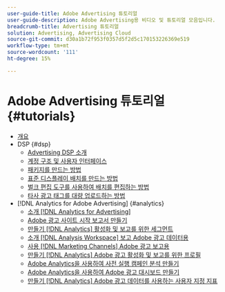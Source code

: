 ```yaml
---
user-guide-title: Adobe Advertising 튜토리얼
user-guide-description: Adobe Advertising용 비디오 및 튜토리얼 모음입니다.
breadcrumb-title: Advertising 튜토리얼
solution: Advertising, Advertising Cloud
source-git-commit: d30a1b72f953f0357d5f2d5c170153226369e519
workflow-type: tm+mt
source-wordcount: '111'
ht-degree: 15%

---
```



# Adobe Advertising 튜토리얼 {#tutorials}

+ [개요](overview.md)
+ DSP {#dsp}
   + [Advertising DSP 소개](/help/dsp/intro.md)
   + [계정 구조 및 사용자 인터페이스](/help/dsp/ui.md)
   + [패키지를 만드는 방법](/help/dsp/package-create.md)
   + [표준 디스플레이 배치를 만드는 방법](/help/dsp/placement-create.md)
   + [벌크 편집 도구를 사용하여 배치를 편집하는 방법](/help/dsp/bulk-edit-placement-tools.md)
   + [타사 광고 태그를 대량 업로드하는 방법](/help/dsp/bulk-upload-third-party-ad-tags.md)
+ [!DNL Analytics for Adobe Advertising] {#analytics}
   + [소개 [!DNL Analytics for Advertising]](/help/integrations/analytics/intro-a4adc.md)
   + [Adobe 광고 사이트 시작 보고서 만들기](/help/integrations/analytics/analytics-site-entry-a4adc.md)
   + [만들기 [!DNL Analytics] 활성화 및 보고를 위한 세그먼트](/help/integrations/analytics/analytics-segments-a4adc.md)
   + [소개 [!DNL Analysis Workspace] 보고 Adobe 광고 데이터용](/help/integrations/analytics/analytics-analysis-workspace-a4adc.md)
   + [사용 [!DNL Marketing Channels] Adobe 광고 보고용](/help/integrations/analytics/analytics-reporting-a4adc.md)
   + [만들기 [!DNL Analytics] Adobe 광고 활성화 및 보고를 위한 프로필](/help/integrations/analytics/analytics-profiles-a4adc.md)
   + [Adobe Analytics을 사용하여 사전 실행 캠페인 분석 만들기](/help/integrations/analytics/analytics-pre-launch-a4adc.md)
   + [Adobe Analytics을 사용하여 Adobe 광고 대시보드 만들기](/help/integrations/analytics/analytics-dashboards-a4adc.md)
   + [만들기 [!DNL Analytics] Adobe 광고 데이터를 사용하는 사용자 지정 지표](/help/integrations/analytics/analytics-custom-metrics-a4adc.md)

<!-- Add to DSP chapter once the videos are complete:
  + [How to Create a Placement](/help/dsp/placement-create.md)
  + [Placement Targeting Capabilities](/help/dsp/placement-targeting.md)
  + [Audience Libraries and Applying Behavioral Targeting](/help/dsp/audience-libraries.md)
-->

<!-- If I move the "Analytics for Advertising chapter into a larger Integrations chapter, then I'll need to set up redirects by copying a CSV file into this repo and populating it for those legacy file names. -->